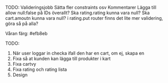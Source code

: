 TODO:
Valideringsjobb
Sätta fler constraints osv
Kommentarer
Lägga till allow null:false på IDs överallt?
Ska rating.rating kunna vara null?
Ska cart.amoutn kunna vara null?
i rating.put router finns det lite mer validering, göra så på alla?

Våran färg: #efb8eb

TODO:

1. När user loggar in checka ifall den har en cart, om ej, skapa en
2. Fixa så at kunden kan lägga till produkter i kart
3. Fixa cartvy
4. Fixa rating och rating lista
5. Design
